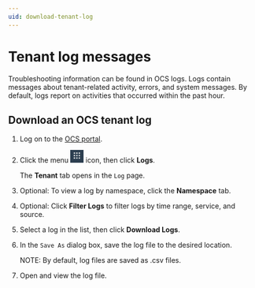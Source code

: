 ```yaml
---
uid: download-tenant-log
---
```


# Tenant log messages

Troubleshooting information can be found in OCS logs. Logs contain messages about tenant-related activity, errors, and system messages. By default, logs report on activities that occurred within the past hour.

## Download an OCS tenant log

1. Log on to the [OCS portal](https://cloud.osisoft.com).
   
2. Click the menu ![ ](../../images/waffle-button.png) icon, then click **Logs**.
   
   The **Tenant** tab opens in the `Log` page.

3. Optional: To view a log by namespace, click the **Namespace** tab.

4. Optional: Click **Filter Logs** to filter logs by time range, service, and source.

5. Select a log in the list, then click **Download Logs**.

6. In the `Save As` dialog box, save the log file to the desired location.

   NOTE: By default, log files are saved as .csv files.

7. Open and view the log file.
